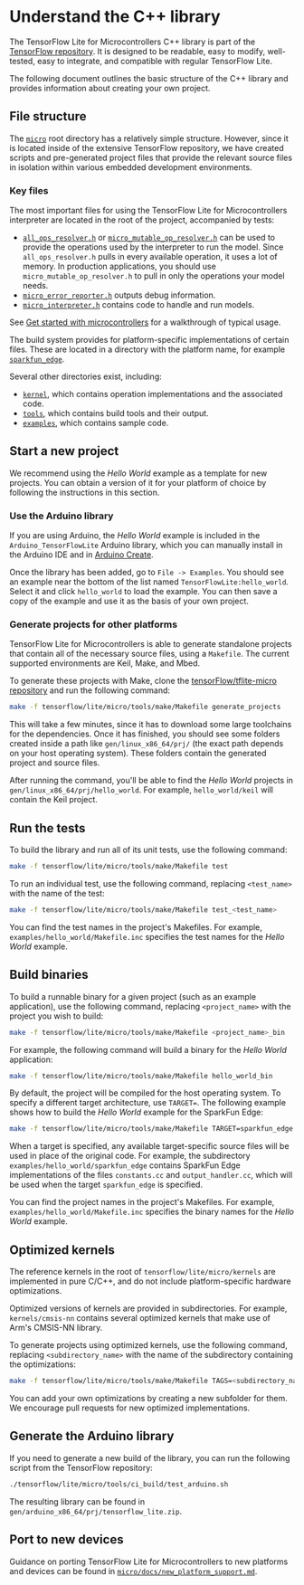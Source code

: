 # Understand the C++ library

The TensorFlow Lite for Microcontrollers C++ library is part of the
[TensorFlow repository](https://github.com/tensorflow/tflite-micro/blob/main/tensorflow/lite/micro).
It is designed to be readable, easy to modify, well-tested, easy to integrate,
and compatible with regular TensorFlow Lite.

The following document outlines the basic structure of the C++ library and
provides information about creating your own project.

## File structure

The
[`micro`](https://github.com/tensorflow/tflite-micro/blob/main/tensorflow/lite/micro)
root directory has a relatively simple structure. However, since it is located
inside of the extensive TensorFlow repository, we have created scripts and
pre-generated project files that provide the relevant source files in isolation
within various embedded development environments.

### Key files

The most important files for using the TensorFlow Lite for Microcontrollers
interpreter are located in the root of the project, accompanied by tests:

-   [`all_ops_resolver.h`](https://github.com/tensorflow/tflite-micro/blob/main/tensorflow/lite/micro/all_ops_resolver.h)
    or
    [`micro_mutable_op_resolver.h`](https://github.com/tensorflow/tflite-micro/blob/main/tensorflow/lite/micro/micro_mutable_op_resolver.h)
    can be used to provide the operations used by the interpreter to run the
    model. Since `all_ops_resolver.h` pulls in every available operation, it
    uses a lot of memory. In production applications, you should use
    `micro_mutable_op_resolver.h` to pull in only the operations your model
    needs.
-   [`micro_error_reporter.h`](https://github.com/tensorflow/tflite-micro/blob/main/tensorflow/lite/micro/micro_error_reporter.h)
    outputs debug information.
-   [`micro_interpreter.h`](https://github.com/tensorflow/tflite-micro/blob/main/tensorflow/lite/micro/micro_interpreter.h)
    contains code to handle and run models.

See [Get started with microcontrollers](get_started_low_level.md) for a
walkthrough of typical usage.

The build system provides for platform-specific implementations of certain
files. These are located in a directory with the platform name, for example
[`sparkfun_edge`](https://github.com/tensorflow/tflite-micro/blob/main/tensorflow/lite/micro/sparkfun_edge).

Several other directories exist, including:

-   [`kernel`](https://github.com/tensorflow/tflite-micro/blob/main/tensorflow/lite/micro/kernels),
    which contains operation implementations and the associated code.
-   [`tools`](https://github.com/tensorflow/tflite-micro/blob/main/tensorflow/lite/micro/tools),
    which contains build tools and their output.
-   [`examples`](https://github.com/tensorflow/tflite-micro/blob/main/tensorflow/lite/micro/examples),
    which contains sample code.

## Start a new project

We recommend using the *Hello World* example as a template for new projects. You
can obtain a version of it for your platform of choice by following the
instructions in this section.

### Use the Arduino library

If you are using Arduino, the *Hello World* example is included in the
`Arduino_TensorFlowLite` Arduino library, which you can manually install in the
Arduino IDE and in [Arduino Create](https://create.arduino.cc/).

Once the library has been added, go to `File -> Examples`. You should see an
example near the bottom of the list named `TensorFlowLite:hello_world`. Select
it and click `hello_world` to load the example. You can then save a copy of the
example and use it as the basis of your own project.

### Generate projects for other platforms

TensorFlow Lite for Microcontrollers is able to generate standalone projects
that contain all of the necessary source files, using a `Makefile`. The current
supported environments are Keil, Make, and Mbed.

To generate these projects with Make, clone the
[tensorFlow/tflite-micro repository](https://github.com/tensorflow/tflite-micro) and run the
following command:

```bash
make -f tensorflow/lite/micro/tools/make/Makefile generate_projects
```

This will take a few minutes, since it has to download some large toolchains for
the dependencies. Once it has finished, you should see some folders created
inside a path like `gen/linux_x86_64/prj/` (the
exact path depends on your host operating system). These folders contain the
generated project and source files.

After running the command, you'll be able to find the *Hello World* projects in
`gen/linux_x86_64/prj/hello_world`. For
example, `hello_world/keil` will contain the Keil project.

## Run the tests

To build the library and run all of its unit tests, use the following command:

```bash
make -f tensorflow/lite/micro/tools/make/Makefile test
```

To run an individual test, use the following command, replacing `<test_name>`
with the name of the test:

```bash
make -f tensorflow/lite/micro/tools/make/Makefile test_<test_name>
```

You can find the test names in the project's Makefiles. For example,
`examples/hello_world/Makefile.inc` specifies the test names for the *Hello
World* example.

## Build binaries

To build a runnable binary for a given project (such as an example application),
use the following command, replacing `<project_name>` with the project you wish
to build:

```bash
make -f tensorflow/lite/micro/tools/make/Makefile <project_name>_bin
```

For example, the following command will build a binary for the *Hello World*
application:

```bash
make -f tensorflow/lite/micro/tools/make/Makefile hello_world_bin
```

By default, the project will be compiled for the host operating system. To
specify a different target architecture, use `TARGET=`. The following example
shows how to build the *Hello World* example for the SparkFun Edge:

```bash
make -f tensorflow/lite/micro/tools/make/Makefile TARGET=sparkfun_edge hello_world_bin
```

When a target is specified, any available target-specific source files will be
used in place of the original code. For example, the subdirectory
`examples/hello_world/sparkfun_edge` contains SparkFun Edge implementations of
the files `constants.cc` and `output_handler.cc`, which will be used when the
target `sparkfun_edge` is specified.

You can find the project names in the project's Makefiles. For example,
`examples/hello_world/Makefile.inc` specifies the binary names for the *Hello
World* example.

## Optimized kernels

The reference kernels in the root of `tensorflow/lite/micro/kernels` are
implemented in pure C/C++, and do not include platform-specific hardware
optimizations.

Optimized versions of kernels are provided in subdirectories. For example,
`kernels/cmsis-nn` contains several optimized kernels that make use of Arm's
CMSIS-NN library.

To generate projects using optimized kernels, use the following command,
replacing `<subdirectory_name>` with the name of the subdirectory containing the
optimizations:

```bash
make -f tensorflow/lite/micro/tools/make/Makefile TAGS=<subdirectory_name> generate_projects
```

You can add your own optimizations by creating a new subfolder for them. We
encourage pull requests for new optimized implementations.

## Generate the Arduino library

If you need to generate a new build of the library, you can run the following
script from the TensorFlow repository:

```bash
./tensorflow/lite/micro/tools/ci_build/test_arduino.sh
```

The resulting library can be found in
`gen/arduino_x86_64/prj/tensorflow_lite.zip`.

## Port to new devices

Guidance on porting TensorFlow Lite for Microcontrollers to new platforms and
devices can be found in
[`micro/docs/new_platform_support.md`](https://github.com/tensorflow/tflite-micro/blob/main/tensorflow/lite/micro/docs/new_platform_support.md).
